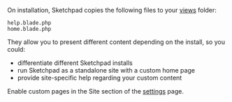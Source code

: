 On installation, Sketchpad copies the following files to your [views](views) folder:

```text
help.blade.php
home.blade.php
```
They allow you to present different content depending on the install, so you could:

- differentiate different Sketchpad installs
- run Sketchpad as a standalone site with a custom home page
- provide site-specific help regarding your custom content

Enable custom pages in the Site section of the [settings]({{route}}settings#site) page.